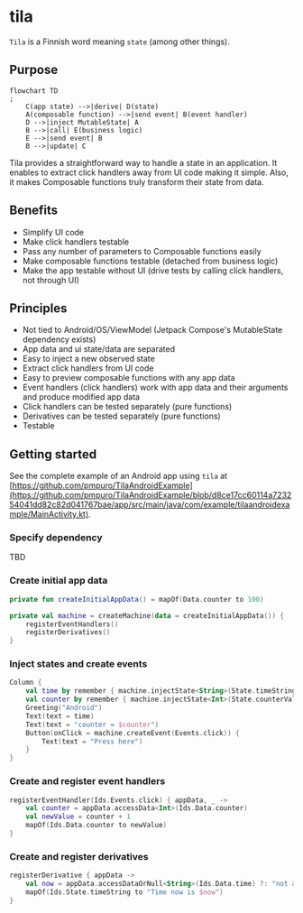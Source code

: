 # tila
`Tila` is a Finnish word meaning `state` (among other things).


## Purpose

```mermaid
flowchart TD
;
    C(app state) -->|derive| D(state)
    A(composable function) -->|send event| B(event handler)
    D -->|inject MutableState| A
    B -->|call| E(business logic)
    E -->|send event| B
    B -->|update| C
```

Tila provides a straightforward way to handle a state in an application.
It enables to extract click handlers away from UI code making it simple.
Also, it makes Composable functions truly transform their state from data.

## Benefits

* Simplify UI code
* Make click handlers testable
* Pass any number of parameters to Composable functions easily
* Make composable functions testable (detached from business logic)
* Make the app testable without UI (drive tests by calling click handlers, not through UI)

## Principles
- Not tied to Android/OS/ViewModel (Jetpack Compose's MutableState dependency exists)
- App data and ui state/data are separated
- Easy to inject a new observed state
- Extract click handlers from UI code
- Easy to preview composable functions with any app data
- Event handlers (click handlers) work with app data and their arguments and produce modified app data
- Click handlers can be tested separately (pure functions)
- Derivatives can be tested separately (pure functions)
- Testable

## Getting started

See the complete example of an Android app using `tila`
at [https://github.com/pmpuro/TilaAndroidExample](https://github.com/pmpuro/TilaAndroidExample/blob/d8ce17cc60114a723254041dd82c82d041767bae/app/src/main/java/com/example/tilaandroidexample/MainActivity.kt).

### Specify dependency

TBD

### Create initial app data

```kotlin
private fun createInitialAppData() = mapOf(Data.counter to 100)

private val machine = createMachine(data = createInitialAppData()) {
    registerEventHandlers()
    registerDerivatives()
}
```

### Inject states and create events

```kotlin
Column {
    val time by remember { machine.injectState<String>(State.timeString) }
    val counter by remember { machine.injectState<Int>(State.counterValue) }
    Greeting("Android")
    Text(text = time)
    Text(text = "counter = $counter")
    Button(onClick = machine.createEvent(Events.click)) {
        Text(text = "Press here")
    }
}
```

### Create and register event handlers

```kotlin
registerEventHandler(Ids.Events.click) { appData, _ ->
    val counter = appData.accessData<Int>(Ids.Data.counter)
    val newValue = counter + 1
    mapOf(Ids.Data.counter to newValue)
}
```

### Create and register derivatives

```kotlin
registerDerivative { appData ->
    val now = appData.accessDataOrNull<String>(Ids.Data.time) ?: "not available yet"
    mapOf(Ids.State.timeString to "Time now is $now")
}
```
